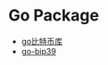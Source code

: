 # Go Package

- [go比特币库](https://github.com/mrtnetwork/bitcoin)
- [go-bip39](https://github.com/tyler-smith/go-bip39)